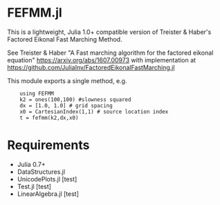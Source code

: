 FEFMM.jl
=================

This is a lightweight, Julia 1.0+ compatible version of Treister & Haber's Factored Eikonal Fast Marching Method. 

See Treister & Haber "A Fast marching algorithm for the factored eikonal equation" https://arxiv.org/abs/1607.00973 with implementation at https://github.com/JuliaInv/FactoredEikonalFastMarching.jl

This module exports a single method, e.g.

```
    using FEFMM
    k2 = ones(100,100) #slowness squared
    dx = [1.0, 1.0] # grid spacing
    x0 = CartesianIndex(1,1) # source location index
    t = fefmm(k2,dx,x0)
```
# Requirements
 - Julia 0.7+
 - DataStructures.jl
 - UnicodePlots.jl [test]
 - Test.jl [test]
 - LinearAlgebra.jl [test]